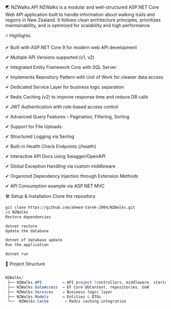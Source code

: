 🌏 NZWalks.API
NZWalks is a modular and well-structured ASP.NET Core Web API application built to handle information about walking trails and regions in New Zealand. It follows clean architecture principles, prioritizes maintainability, and is optimized for scalability and high performance.

⚡ Highlights

✔ Built with ASP.NET Core 9 for modern web API development

✔ Multiple API Versions supported (v1, v2)

✔ Integrated Entity Framework Core with SQL Server

✔ Implements Repository Pattern with Unit of Work for cleaner data access

✔ Dedicated Service Layer for business logic separation

✔ Redis Caching (v2) to improve response time and reduce DB calls

✔ JWT Authentication with role-based access control

✔ Advanced Query Features – Pagination, Filtering, Sorting

✔ Support for File Uploads

✔ Structured Logging via Serilog

✔ Built-in Health Check Endpoints (/health)

✔ Interactive API Docs using Swagger/OpenAPI

✔ Global Exception Handling via custom middleware

✔ Organized Dependency Injection through Extension Methods

✔ API Consumption example via ASP.NET MVC

🛠 Setup & Installation
Clone the repository

```bash
git clone https://github.com/ahmed-tarek-2004/NZWalks.git
cd NZWalks
Restore dependencies
```

```bash
dotnet restore
Update the database
```

```bash
dotnet ef database update
Run the application
```

```bash
dotnet run
```
📂 Project Structure
```java

NZWalks/
 ├── NZWalks.API         → API project (controllers, middleware, startup)
 ├── NZWalks.DataAccess  → EF Core DbContext, repositories, UoW
 ├── NZWalks.Services    → Business logic layer
 ├── NZWalks.Models      → Entities & DTOs
 └──  NZWalks.Cache       → Redis caching integration

```

